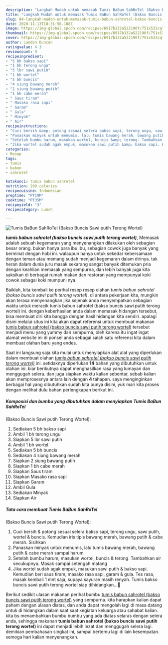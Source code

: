 ```yaml
---
description: "Langkah Mudah untuk memasak Tumis BaBun SahRoTel (Bakso Buncis Sawi putih Terong Wortel) yang Enak Banget"
title: "Langkah Mudah untuk memasak Tumis BaBun SahRoTel (Bakso Buncis Sawi putih Terong Wortel) yang Enak Banget"
slug: 84-langkah-mudah-untuk-memasak-tumis-babun-sahrotel-bakso-buncis-sawi-putih-terong-wortel-yang-enak-banget
date: 2020-11-13T18:31:58.108Z
image: https://img-global.cpcdn.com/recipes/6917b132a522190f/751x532cq70/tumis-babun-sahrotel-bakso-buncis-sawi-putih-terong-wortel-foto-resep-utama.jpg
thumbnail: https://img-global.cpcdn.com/recipes/6917b132a522190f/751x532cq70/tumis-babun-sahrotel-bakso-buncis-sawi-putih-terong-wortel-foto-resep-utama.jpg
cover: https://img-global.cpcdn.com/recipes/6917b132a522190f/751x532cq70/tumis-babun-sahrotel-bakso-buncis-sawi-putih-terong-wortel-foto-resep-utama.jpg
author: Landon Duncan
ratingvalue: 4.3
reviewcount: 9
recipeingredient:
- "5 bh bakso sapi"
- "1 bh terong ungu"
- "5 lbr sawi putih"
- "1 bh wortel"
- "5 bh buncis"
- "4 siung bawang merah"
- "2 siung bawang putih"
- "1 bh cabe merah"
- " Saus tiram"
- " Masako rasa sapi"
- " Garam"
- " Gula"
- " Minyak"
- " Air"
recipeinstructions:
- "Cuci bersih &amp; potong sesuai selera bakso sapi, terong ungu, sawi putih, wortel &amp; buncis. Kemudian iris tipis bawang merah, bawang putih &amp; cabe merah. Sisihkan"
- "Panaskan minyak untuk menumis, lalu tumis bawang merah, bawang putih &amp; cabe merah sampai harum"
- "Setelah bumbu harum, masukan wortel, buncis &amp; terong. Tambahkan air secukupnya. Masak sampai setengah matang"
- "Jika wortel sudah agak empuk, masukan sawi putih &amp; bakso sapi. Kemudian beri saus tiram, masako rasa sapi, garam &amp; gula. Tes rasa, masak kembali 1 mnt saja, supaya sayuran masih renyah. Tumis bakso buncis sawi putih terong wortel siap dihidangkan...🤤"
categories:
- Resep
tags:
- tumis
- babun
- sahrotel

katakunci: tumis babun sahrotel 
nutrition: 209 calories
recipecuisine: Indonesian
preptime: "PT19M"
cooktime: "PT35M"
recipeyield: "3"
recipecategory: Lunch

---
```



![Tumis BaBun SahRoTel
(Bakso Buncis Sawi putih Terong Wortel)](https://img-global.cpcdn.com/recipes/6917b132a522190f/751x532cq70/tumis-babun-sahrotel-bakso-buncis-sawi-putih-terong-wortel-foto-resep-utama.jpg)

<b><i>tumis babun sahrotel
(bakso buncis sawi putih terong wortel)</i></b>, Memasak adalah sebuah kegemaran yang menyenangkan dilakukan oleh sebagian besar orang. bukan hanya para ibu ibu, sebagian cowok juga banyak yang berminat dengan hobi ini. walaupun hanya untuk sekedar kebersamaan dengan teman atau memang sudah menjadi kegemaran dalam dirinya. tak heran dalam dunia juru masak sekarang sangat banyak ditemukan pria dengan keahlian memasak yang sempurna, dan lebih banyak juga kita saksikan di berbagai rumah makan dan restoran yang mempunyai koki cowok sebagai koki mumpuni nya.

Baiklah, kita kembali ke perihal resep resep olahan <i>tumis babun sahrotel
(bakso buncis sawi putih terong wortel)</i>. di antara pekerjaan kita, mungkin akan terasa menyenangkan jika sejenak anda menyempatkan sebagian waktu untuk meracik tumis babun sahrotel
(bakso buncis sawi putih terong wortel) ini. dengan keberhasilan anda dalam memasak hidangan tersebut, bisa membuat diri kita bangga dengan hasil hidangan kita sendiri. apalagi disini melalui situs ini kita akan dapat referensi untuk membuat makanan <u>tumis babun sahrotel
(bakso buncis sawi putih terong wortel)</u> tersebut menjadi menu yang yummy dan sempurna, oleh karena itu ingat ingat alamat website ini di ponsel anda sebagai salah satu referensi kita dalam membuat olahan baru yang endes.




Saat ini langsung saja kita mulai untuk menyiapkan alat alat yang diperlukan dalam membuat olahan <u><i>tumis babun sahrotel
(bakso buncis sawi putih terong wortel)</i></u> ini. setidaknya diperlukan <b>14</b> bahan yang dibutuhkan untuk olahan ini. biar berikutnya dapat menghasilkan rasa yang lumayan dan menggugah selera. dan juga siapkan waktu kalian sebentar, sebab kalian akan memprosesnya antara lain dengan <b>4</b> tahapan. saya menginginkan berbagai hal yang dibutuhkan sudah kita punya disini, yuk mari kita proses dengan melihat dulu bahan perlengkapan berikut ini.

<!--inarticleads1-->

##### Komposisi dan bumbu yang dibutuhkan dalam menyiapkan Tumis BaBun SahRoTel
(Bakso Buncis Sawi putih Terong Wortel):

1. Sediakan 5 bh bakso sapi
1. Ambil 1 bh terong ungu
1. Siapkan 5 lbr sawi putih
1. Ambil 1 bh wortel
1. Sediakan 5 bh buncis
1. Sediakan 4 siung bawang merah
1. Siapkan 2 siung bawang putih
1. Siapkan 1 bh cabe merah
1. Siapkan  Saus tiram
1. Siapkan  Masako rasa sapi
1. Siapkan  Garam
1. Ambil  Gula
1. Sediakan  Minyak
1. Siapkan  Air




<!--inarticleads2-->

##### Tata cara membuat Tumis BaBun SahRoTel
(Bakso Buncis Sawi putih Terong Wortel):

1. Cuci bersih &amp; potong sesuai selera bakso sapi, terong ungu, sawi putih, wortel &amp; buncis. Kemudian iris tipis bawang merah, bawang putih &amp; cabe merah. Sisihkan
1. Panaskan minyak untuk menumis, lalu tumis bawang merah, bawang putih &amp; cabe merah sampai harum
1. Setelah bumbu harum, masukan wortel, buncis &amp; terong. Tambahkan air secukupnya. Masak sampai setengah matang
1. Jika wortel sudah agak empuk, masukan sawi putih &amp; bakso sapi. Kemudian beri saus tiram, masako rasa sapi, garam &amp; gula. Tes rasa, masak kembali 1 mnt saja, supaya sayuran masih renyah. Tumis bakso buncis sawi putih terong wortel siap dihidangkan...🤤




Berikut sedikit ulasan makanan perihal bumbu <u>tumis babun sahrotel
(bakso buncis sawi putih terong wortel)</u> yang sempurna. kita harapkan kalian dapat paham dengan ulasan diatas, dan anda dapat mengolah lagi di masa datang untuk di hidangkan dalam saat saat kegiatan keluarga atau sahabat kalian. kita bs menambahkan bumbu bumbu yang ada diatas selaras dengan selera anda, sehingga makanan <b>tumis babun sahrotel
(bakso buncis sawi putih terong wortel)</b> ini dapat menjadi lebih lezat dan menggugah selera lagi. demikian pembahasan singkat ini, sampai bertemu lagi di lain kesempatan. semoga hari kalian menyenangkan.

